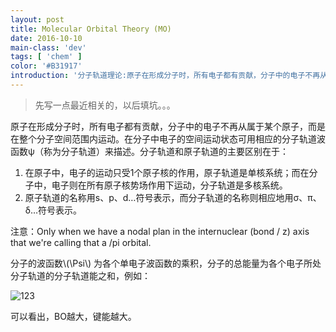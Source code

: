 ```yaml
---
layout: post
title: Molecular Orbital Theory (MO)
date: 2016-10-10
main-class: 'dev'
tags: [ 'chem' ]
color: '#B31917'
introduction: '分子轨道理论:原子在形成分子时，所有电子都有贡献，分子中的电子不再从属于某个原子，而是在整个分子空间范围内运动。'
---
```

>先写一点最近相关的，以后填坑。。。

原子在形成分子时，所有电子都有贡献，分子中的电子不再从属于某个原子，而是在整个分子空间范围内运动。在分子中电子的空间运动状态可用相应的分子轨道波函数ψ（称为分子轨道）来描述。分子轨道和原子轨道的主要区别在于：

1. 在原子中，电子的运动只受1个原子核的作用，原子轨道是单核系统；而在分子中，电子则在所有原子核势场作用下运动，分子轨道是多核系统。
2. 原子轨道的名称用s、p、d…符号表示，而分子轨道的名称则相应地用σ、π、δ…符号表示。

注意：Only when we have a nodal plan in the internuclear (bond / z) axis that we're calling that a /pi orbital.

分子的波函数\\(\Psi\\) 为各个单电子波函数的乘积，分子的总能量为各个电子所处分子轨道的分子轨道能之和，例如：

![123](http://ww2.sinaimg.cn/mw690/8db2c8cbgw1f8p78gc454j21kw12c4p1.jpg)

可以看出，BO越大，键能越大。